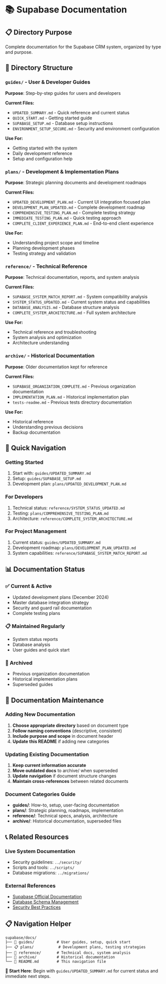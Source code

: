 # 📚 Supabase Documentation

## 📋 **Directory Purpose**
Complete documentation for the Supabase CRM system, organized by type and purpose.

## 📁 **Directory Structure**

### `guides/` - User & Developer Guides
**Purpose**: Step-by-step guides for users and developers

**Current Files:**
- `UPDATED_SUMMARY.md` - Quick reference and current status
- `QUICK_START.md` - Getting started guide  
- `SUPABASE_SETUP.md` - Database setup instructions
- `ENVIRONMENT_SETUP_SECURE.md` - Security and environment configuration

**Use For:**
- Getting started with the system
- Daily development reference
- Setup and configuration help

### `plans/` - Development & Implementation Plans
**Purpose**: Strategic planning documents and development roadmaps

**Current Files:**
- `UPDATED_DEVELOPMENT_PLAN.md` - Current UI integration focused plan
- `DEVELOPMENT_PLAN_UPDATED.md` - Complete development roadmap
- `COMPREHENSIVE_TESTING_PLAN.md` - Complete testing strategy
- `IMMEDIATE_TESTING_PLAN.md` - Quick testing approach
- `COMPLETE_CLIENT_EXPERIENCE_PLAN.md` - End-to-end client experience

**Use For:**
- Understanding project scope and timeline
- Planning development phases
- Testing strategy and validation

### `reference/` - Technical Reference
**Purpose**: Technical documentation, reports, and system analysis

**Current Files:**
- `SUPABASE_SYSTEM_MATCH_REPORT.md` - System compatibility analysis
- `SYSTEM_STATUS_UPDATED.md` - Current system status and capabilities
- `DATABASE_ANALYSIS.md` - Database structure analysis
- `COMPLETE_SYSTEM_ARCHITECTURE.md` - Full system architecture

**Use For:**
- Technical reference and troubleshooting
- System analysis and optimization
- Architecture understanding

### `archive/` - Historical Documentation
**Purpose**: Older documentation kept for reference

**Current Files:**
- `SUPABASE_ORGANIZATION_COMPLETE.md` - Previous organization documentation
- `IMPLEMENTATION_PLAN.md` - Historical implementation plan
- `tests-readme.md` - Previous tests directory documentation

**Use For:**
- Historical reference
- Understanding previous decisions
- Backup documentation

## 🎯 **Quick Navigation**

### **Getting Started**
1. Start with: `guides/UPDATED_SUMMARY.md`
2. Setup: `guides/SUPABASE_SETUP.md`
3. Development plan: `plans/UPDATED_DEVELOPMENT_PLAN.md`

### **For Developers**
1. Technical status: `reference/SYSTEM_STATUS_UPDATED.md`
2. Testing: `plans/COMPREHENSIVE_TESTING_PLAN.md`
3. Architecture: `reference/COMPLETE_SYSTEM_ARCHITECTURE.md`

### **For Project Management**
1. Current status: `guides/UPDATED_SUMMARY.md`
2. Development roadmap: `plans/DEVELOPMENT_PLAN_UPDATED.md`
3. System capabilities: `reference/SUPABASE_SYSTEM_MATCH_REPORT.md`

## 📊 **Documentation Status**

### **✅ Current & Active**
- Updated development plans (December 2024)
- Master database integration strategy
- Security and guard rail documentation
- Complete testing plans

### **📋 Maintained Regularly**
- System status reports
- Database analysis
- User guides and quick start

### **📁 Archived**
- Previous organization documentation
- Historical implementation plans
- Superseded guides

## 🔄 **Documentation Maintenance**

### **Adding New Documentation**
1. **Choose appropriate directory** based on document type
2. **Follow naming conventions** (descriptive, consistent)
3. **Include purpose and scope** in document header
4. **Update this README** if adding new categories

### **Updating Existing Documentation**
1. **Keep current information accurate**
2. **Move outdated docs** to archive/ when superseded
3. **Update navigation** if document structure changes
4. **Maintain cross-references** between related documents

### **Document Categories Guide**
- **guides/**: How-to, setup, user-facing documentation
- **plans/**: Strategic planning, roadmaps, implementation
- **reference/**: Technical specs, analysis, architecture
- **archive/**: Historical documentation, superseded files

## 📞 **Related Resources**

### **Live System Documentation**
- Security guidelines: `../security/`
- Scripts and tools: `../scripts/`
- Database migrations: `../migrations/`

### **External References**
- [Supabase Official Documentation](https://supabase.com/docs)
- [Database Schema Management](https://supabase.com/docs/guides/database)
- [Security Best Practices](https://supabase.com/docs/guides/auth)

## 📋 **Navigation Helper**

```
supabase/docs/
├── 👤 guides/          # User guides, setup, quick start
├── 📋 plans/           # Development plans, testing strategies  
├── 📖 reference/       # Technical docs, system analysis
├── 📁 archive/         # Historical documentation
└── 📄 README.md        # This navigation file
```

**🎯 Start Here**: Begin with `guides/UPDATED_SUMMARY.md` for current status and immediate next steps. 